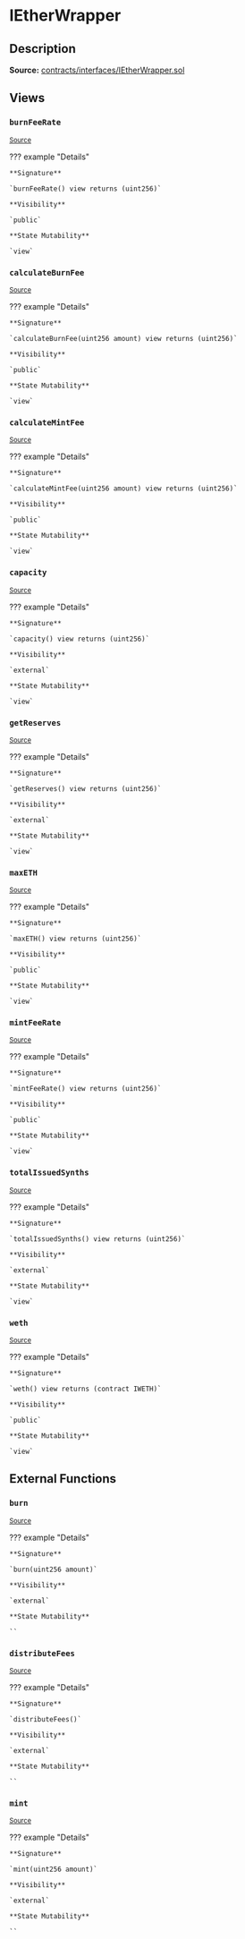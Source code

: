 # IEtherWrapper

## Description

**Source:** [contracts/interfaces/IEtherWrapper.sol](https://github.com/Synthetixio/synthetix/tree/v2.57.1/contracts/interfaces/IEtherWrapper.sol)

## Views

### `burnFeeRate`

<sub>[Source](https://github.com/Synthetixio/synthetix/tree/v2.57.1/contracts/interfaces/IEtherWrapper.sol#L27)</sub>

??? example "Details"

    **Signature**

    `burnFeeRate() view returns (uint256)`

    **Visibility**

    `public`

    **State Mutability**

    `view`

### `calculateBurnFee`

<sub>[Source](https://github.com/Synthetixio/synthetix/tree/v2.57.1/contracts/interfaces/IEtherWrapper.sol#L21)</sub>

??? example "Details"

    **Signature**

    `calculateBurnFee(uint256 amount) view returns (uint256)`

    **Visibility**

    `public`

    **State Mutability**

    `view`

### `calculateMintFee`

<sub>[Source](https://github.com/Synthetixio/synthetix/tree/v2.57.1/contracts/interfaces/IEtherWrapper.sol#L19)</sub>

??? example "Details"

    **Signature**

    `calculateMintFee(uint256 amount) view returns (uint256)`

    **Visibility**

    `public`

    **State Mutability**

    `view`

### `capacity`

<sub>[Source](https://github.com/Synthetixio/synthetix/tree/v2.57.1/contracts/interfaces/IEtherWrapper.sol#L13)</sub>

??? example "Details"

    **Signature**

    `capacity() view returns (uint256)`

    **Visibility**

    `external`

    **State Mutability**

    `view`

### `getReserves`

<sub>[Source](https://github.com/Synthetixio/synthetix/tree/v2.57.1/contracts/interfaces/IEtherWrapper.sol#L15)</sub>

??? example "Details"

    **Signature**

    `getReserves() view returns (uint256)`

    **Visibility**

    `external`

    **State Mutability**

    `view`

### `maxETH`

<sub>[Source](https://github.com/Synthetixio/synthetix/tree/v2.57.1/contracts/interfaces/IEtherWrapper.sol#L23)</sub>

??? example "Details"

    **Signature**

    `maxETH() view returns (uint256)`

    **Visibility**

    `public`

    **State Mutability**

    `view`

### `mintFeeRate`

<sub>[Source](https://github.com/Synthetixio/synthetix/tree/v2.57.1/contracts/interfaces/IEtherWrapper.sol#L25)</sub>

??? example "Details"

    **Signature**

    `mintFeeRate() view returns (uint256)`

    **Visibility**

    `public`

    **State Mutability**

    `view`

### `totalIssuedSynths`

<sub>[Source](https://github.com/Synthetixio/synthetix/tree/v2.57.1/contracts/interfaces/IEtherWrapper.sol#L17)</sub>

??? example "Details"

    **Signature**

    `totalIssuedSynths() view returns (uint256)`

    **Visibility**

    `external`

    **State Mutability**

    `view`

### `weth`

<sub>[Source](https://github.com/Synthetixio/synthetix/tree/v2.57.1/contracts/interfaces/IEtherWrapper.sol#L29)</sub>

??? example "Details"

    **Signature**

    `weth() view returns (contract IWETH)`

    **Visibility**

    `public`

    **State Mutability**

    `view`

## External Functions

### `burn`

<sub>[Source](https://github.com/Synthetixio/synthetix/tree/v2.57.1/contracts/interfaces/IEtherWrapper.sol#L9)</sub>

??? example "Details"

    **Signature**

    `burn(uint256 amount)`

    **Visibility**

    `external`

    **State Mutability**

    ``

### `distributeFees`

<sub>[Source](https://github.com/Synthetixio/synthetix/tree/v2.57.1/contracts/interfaces/IEtherWrapper.sol#L11)</sub>

??? example "Details"

    **Signature**

    `distributeFees()`

    **Visibility**

    `external`

    **State Mutability**

    ``

### `mint`

<sub>[Source](https://github.com/Synthetixio/synthetix/tree/v2.57.1/contracts/interfaces/IEtherWrapper.sol#L7)</sub>

??? example "Details"

    **Signature**

    `mint(uint256 amount)`

    **Visibility**

    `external`

    **State Mutability**

    ``
